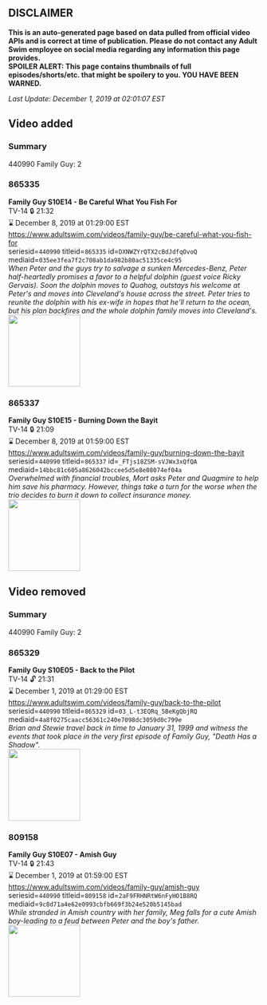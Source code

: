 ## DISCLAIMER
**This is an auto-generated page based on data pulled from official video APIs and is correct at time of publication. Please do not contact any Adult Swim employee on social media regarding any information this page provides.**  
**SPOILER ALERT: This page contains thumbnails of full episodes/shorts/etc. that might be spoilery to you. YOU HAVE BEEN WARNED.**  

_Last Update: December 1, 2019 at 02:01:07 EST_
## Video added
### Summary
440990 Family Guy: 2  
### 865335
**Family Guy S10E14 - Be Careful What You Fish For**  
TV-14 🔒 21:32  
⌛ December 8, 2019 at 01:29:00 EST  
https://www.adultswim.com/videos/family-guy/be-careful-what-you-fish-for  
seriesid=`440990` titleid=`865335` id=`DXNWZYrQTX2cBdJdfqOvoQ` mediaid=`035ee3fea7f2c708ab1da982b80ac51335ce4c95`  
_When Peter and the guys try to salvage a sunken Mercedes-Benz, Peter half-heartedly promises a favor to a helpful dolphin (guest voice Ricky Gervais). Soon the dolphin moves to Quahog, outstays his welcome at Peter's and moves into Cleveland's house across the street. Peter tries to reunite the dolphin with his ex-wife in hopes that he'll return to the ocean, but his plan backfires and the whole dolphin family moves into Cleveland's._  
<a href="https://i.cdn.turner.com/adultswim/big/image-upload/thumbnails/thumb-2_image-152148490760216.jpg"><img src="https://i.cdn.turner.com/adultswim/big/image-upload/thumbnails/thumb-2_image-152148490760216.jpg" height="144px" /></a>
### 865337
**Family Guy S10E15 - Burning Down the Bayit**  
TV-14 🔒 21:09  
⌛ December 8, 2019 at 01:59:00 EST  
https://www.adultswim.com/videos/family-guy/burning-down-the-bayit  
seriesid=`440990` titleid=`865337` id=`_FTjs18ZSM-sVJWx3xQfQA` mediaid=`14bbc81c605a8626042bccee5d5e8e08074ef04a`  
_Overwhelmed with financial troubles, Mort asks Peter and Quagmire to help him save his pharmacy. However, things take a turn for the worse when the trio decides to burn it down to collect insurance money._  
<a href="https://i.cdn.turner.com/adultswim/big/image-upload/thumbnails/thumb-2_image-153512585867415.jpg"><img src="https://i.cdn.turner.com/adultswim/big/image-upload/thumbnails/thumb-2_image-153512585867415.jpg" height="144px" /></a>
## Video removed
### Summary
440990 Family Guy: 2  
### 865329
**Family Guy S10E05 - Back to the Pilot**  
TV-14 🔓 21:31  
⌛ December 1, 2019 at 01:29:00 EST  
https://www.adultswim.com/videos/family-guy/back-to-the-pilot  
seriesid=`440990` titleid=`865329` id=`03_L-t3EQRq_5BeKgQbjRQ` mediaid=`4a8f0275caacc56361c240e7098dc3059d0c799e`  
_Brian and Stewie travel back in time to January 31, 1999 and witness the events that took place in the very first episode of Family Guy, "Death Has a Shadow"._  
<a href="https://i.cdn.turner.com/adultswim/big/image-upload/thumbnails/thumb-2_image-152088964464118.jpg"><img src="https://i.cdn.turner.com/adultswim/big/image-upload/thumbnails/thumb-2_image-152088964464118.jpg" height="144px" /></a>
### 809158
**Family Guy S10E07 - Amish Guy**  
TV-14 🔒 21:43  
⌛ December 1, 2019 at 01:59:00 EST  
https://www.adultswim.com/videos/family-guy/amish-guy  
seriesid=`440990` titleid=`809158` id=`2aF9FRHNRtW6nFyHO1B8RQ` mediaid=`9c8d71a4e62e0993cbfb669f3b24e520b5145bad`  
_While stranded in Amish country with her family, Meg falls for a cute Amish boy-leading to a feud between Peter and the boy's father._  
<a href="https://i.cdn.turner.com/adultswim/big/image-upload/thumbnails/thumb-2_image-15349594793248.jpg"><img src="https://i.cdn.turner.com/adultswim/big/image-upload/thumbnails/thumb-2_image-15349594793248.jpg" height="144px" /></a>
